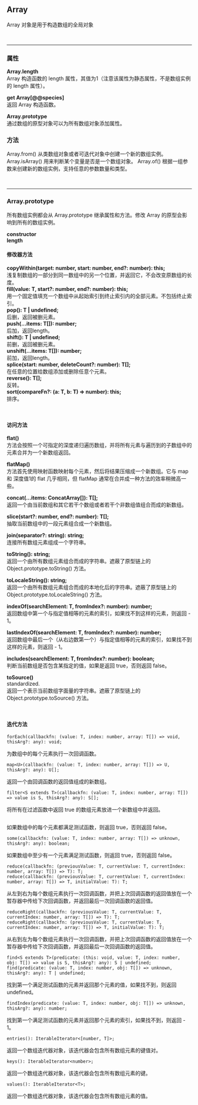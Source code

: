 [备注]:
  https://developer.mozilla.org/zh-CN/docs/Web/JavaScript/Reference/Global_Objects/Array

## Array
Array 对象是用于构造数组的全局对象

<br /> 

---

### 属性

__Array.length__<br/>
Array 构造函数的 length 属性，其值为1（注意该属性为静态属性，不是数组实例的 length 属性）。

__get Array[@@species]__<br/>
返回 Array 构造函数。

__Array.prototype__<br/>
通过数组的原型对象可以为所有数组对象添加属性。

### 方法
Array.from()
从类数组对象或者可迭代对象中创建一个新的数组实例。
Array.isArray()
用来判断某个变量是否是一个数组对象。
Array.of()
根据一组参数来创建新的数组实例，支持任意的参数数量和类型。

<br />

---

### Array.prototype
所有数组实例都会从 Array.prototype 继承属性和方法。修改 Array 的原型会影响到所有的数组实例。

__constructor__<br />
__length__<br />


#### 修改器方法

__copyWithin(target: number, start: number, end?: number): this;__<br/>
浅复制数组的一部分到同一数组中的另一个位置，并返回它，不会改变原数组的长度。<br/>
__fill(value: T, start?: number, end?: number): this;__<br/>
用一个固定值填充一个数组中从起始索引到终止索引内的全部元素。不包括终止索引。<br/>
__pop(): T | undefined;__<br/>
后删，返回被删元素。<br/>
__push(...items: T[]): number;__<br/>
后加，返回length。<br/>
__shift(): T | undefined;__<br/>
前删，返回被删元素。<br/>
__unshift(...items: T[]): number;__<br/>
前加，返回length。<br/>
__splice(start: number, deleteCount?: number): T[];__<br/>
在任意的位置给数组添加或删除任意个元素。<br/>
__reverse(): T[];__<br/>
反转。<br/>
__sort(compareFn?: (a: T, b: T) => number): this;__<br/>
排序。<br/>

<br />

#### 访问方法

__flat()__<br />
方法会按照一个可指定的深度递归遍历数组，并将所有元素与遍历到的子数组中的元素合并为一个新数组返回。

__flatMap()__<br/>
方法首先使用映射函数映射每个元素，然后将结果压缩成一个新数组。它与 map 和 深度值1的 flat 几乎相同，但 flatMap 通常在合并成一种方法的效率稍微高一些。

__concat(...items: ConcatArray<T>[]): T[];__<br/>
返回一个由当前数组和其它若干个数组或者若干个非数组值组合而成的新数组。

__slice(start?: number, end?: number): T[];__<br/>
抽取当前数组中的一段元素组合成一个新数组。

__join(separator?: string): string;__<br/>
连接所有数组元素组成一个字符串。

__toString(): string;__<br/>
返回一个由所有数组元素组合而成的字符串。遮蔽了原型链上的 Object.prototype.toString() 方法。

__toLocaleString(): string;__<br/>
返回一个由所有数组元素组合而成的本地化后的字符串。遮蔽了原型链上的 Object.prototype.toLocaleString() 方法。

__indexOf(searchElement: T, fromIndex?: number): number;__<br/>
返回数组中第一个与指定值相等的元素的索引，如果找不到这样的元素，则返回 - 1。

__lastIndexOf(searchElement: T, fromIndex?: number): number;__<br/>
返回数组中最后一个（从右边数第一个）与指定值相等的元素的索引，如果找不到这样的元素，则返回 - 1。

__includes(searchElement: T, fromIndex?: number): boolean;__<br/>
判断当前数组是否包含某指定的值，如果是返回 true，否则返回 false。

__toSource()__<br/>standardized.  
返回一个表示当前数组字面量的字符串。遮蔽了原型链上的 Object.prototype.toSource() 方法。


<br />

#### 迭代方法

```
forEach(callbackfn: (value: T, index: number, array: T[]) => void, thisArg?: any): void;
```
为数组中的每个元素执行一次回调函数。

```
map<U>(callbackfn: (value: T, index: number, array: T[]) => U, thisArg?: any): U[];
```
返回一个由回调函数的返回值组成的新数组。

```
filter<S extends T>(callbackfn: (value: T, index: number, array: T[]) => value is S, thisArg?: any): S[];
```
将所有在过滤函数中返回 true 的数组元素放进一个新数组中并返回。

```every(callbackfn: (value: T, index: number, array: T[]) => unknown, thisArg?: any): boolean;
```
如果数组中的每个元素都满足测试函数，则返回 true，否则返回 false。

```
some(callbackfn: (value: T, index: number, array: T[]) => unknown, thisArg?: any): boolean;
```
如果数组中至少有一个元素满足测试函数，则返回 true，否则返回 false。

```
reduce(callbackfn: (previousValue: T, currentValue: T, currentIndex: number, array: T[]) => T): T;
reduce(callbackfn: (previousValue: T, currentValue: T, currentIndex: number, array: T[]) => T, initialValue: T): T;
```
从左到右为每个数组元素执行一次回调函数，并把上次回调函数的返回值放在一个暂存器中传给下次回调函数，并返回最后一次回调函数的返回值。

```
reduceRight(callbackfn: (previousValue: T, currentValue: T, currentIndex: number, array: T[]) => T): T;
reduceRight(callbackfn: (previousValue: T, currentValue: T, currentIndex: number, array: T[]) => T, initialValue: T): T;
```
从右到左为每个数组元素执行一次回调函数，并把上次回调函数的返回值放在一个暂存器中传给下次回调函数，并返回最后一次回调函数的返回值。

```
find<S extends T>(predicate: (this: void, value: T, index: number, obj: T[]) => value is S, thisArg?: any): S | undefined;
find(predicate: (value: T, index: number, obj: T[]) => unknown, thisArg?: any): T | undefined;
```
找到第一个满足测试函数的元素并返回那个元素的值，如果找不到，则返回 undefined。

```
findIndex(predicate: (value: T, index: number, obj: T[]) => unknown, thisArg?: any): number;
```
找到第一个满足测试函数的元素并返回那个元素的索引，如果找不到，则返回 - 1。

```
entries(): IterableIterator<[number, T]>;
```
返回一个数组迭代器对象，该迭代器会包含所有数组元素的键值对。

```
keys(): IterableIterator<number>;
```
返回一个数组迭代器对象，该迭代器会包含所有数组元素的键。

```
values(): IterableIterator<T>;
```
返回一个数组迭代器对象，该迭代器会包含所有数组元素的值。
